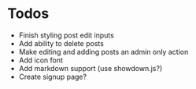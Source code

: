 Todos
==========

* Finish styling post edit inputs
* Add ability to delete posts
* Make editing and adding posts an admin only action
* Add icon font
* Add markdown support (use showdown.js?)
* Create signup page?
